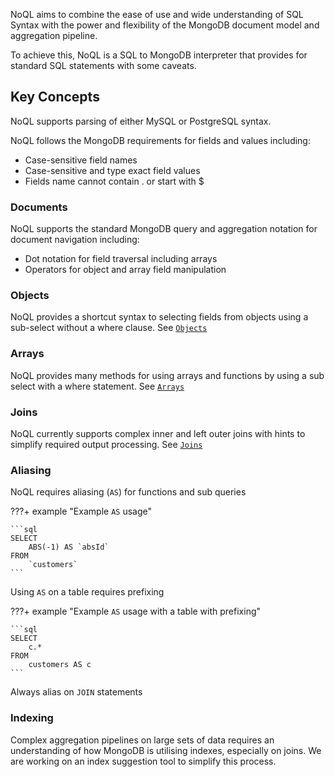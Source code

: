 NoQL aims to combine the ease of use and wide understanding of SQL Syntax with the power and flexibility of the MongoDB document model and aggregation pipeline.

To achieve this, NoQL is a SQL to MongoDB interpreter that provides for standard SQL statements with some caveats.

## Key Concepts

NoQL supports parsing of either MySQL or PostgreSQL syntax. 

NoQL follows the MongoDB requirements for fields and values including:

  * Case-sensitive field names
  * Case-sensitive and type exact field values
  * Fields name cannot contain . or start with $

### Documents

NoQL supports the standard MongoDB query and aggregation notation for document navigation including:

  * Dot notation for field traversal including arrays 
  * Operators for object and array field manipulation


### Objects

NoQL provides a shortcut syntax to selecting fields from objects using a sub-select without a where clause. See [`Objects`](/sql-syntax/objects)

### Arrays

NoQL provides many methods for using arrays and functions by using a sub select with a where statement. See [`Arrays`](/sql-syntax/arrays)

### Joins

NoQL currently supports complex inner and left outer joins with hints to simplify required output processing. See [`Joins`](/sql-syntax/joins)

### Aliasing

NoQL requires aliasing (`AS`) for functions and sub queries

???+ example "Example `AS` usage"

    ```sql
    SELECT 
        ABS(-1) AS `absId` 
    FROM 
        `customers`
    ```

Using `AS` on a table requires prefixing

???+ example "Example `AS` usage with a table with prefixing"

    ```sql
    SELECT 
        c.* 
    FROM 
        customers AS c
    ```

Always alias on `JOIN` statements

### Indexing

Complex aggregation pipelines on large sets of data requires an understanding of how MongoDB is utilising indexes, especially on joins. We are working on an index suggestion tool to simplify this process.
